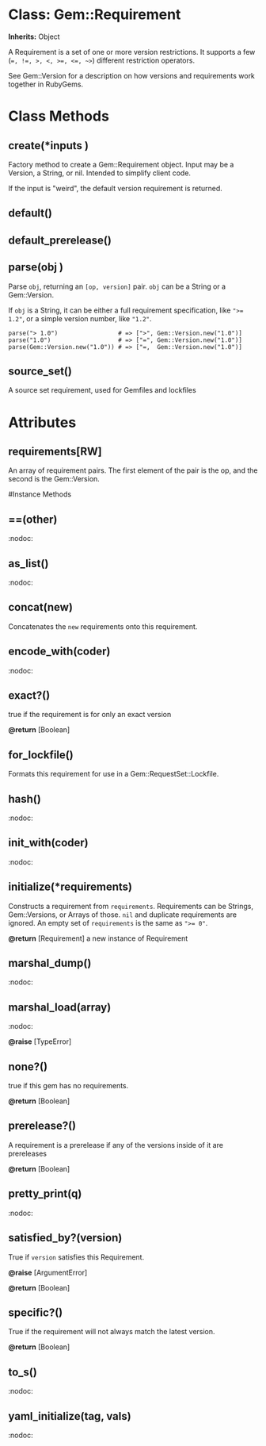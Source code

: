 # Class: Gem::Requirement
**Inherits:** Object
    

A Requirement is a set of one or more version restrictions. It supports a few
(`=, !=, >, <, >=, <=, ~>`) different restriction operators.

See Gem::Version for a description on how versions and requirements work
together in RubyGems.


# Class Methods
## create(*inputs ) [](#method-c-create)
Factory method to create a Gem::Requirement object.  Input may be a Version, a
String, or nil.  Intended to simplify client code.

If the input is "weird", the default version requirement is returned.
## default() [](#method-c-default)
## default_prerelease() [](#method-c-default_prerelease)
## parse(obj ) [](#method-c-parse)
Parse `obj`, returning an `[op, version]` pair. `obj` can be a String or a
Gem::Version.

If `obj` is a String, it can be either a full requirement specification, like
`">= 1.2"`, or a simple version number, like `"1.2"`.

    parse("> 1.0")                 # => [">", Gem::Version.new("1.0")]
    parse("1.0")                   # => ["=", Gem::Version.new("1.0")]
    parse(Gem::Version.new("1.0")) # => ["=,  Gem::Version.new("1.0")]
## source_set() [](#method-c-source_set)
A source set requirement, used for Gemfiles and lockfiles
# Attributes
## requirements[RW] [](#attribute-i-requirements)
An array of requirement pairs. The first element of the pair is the op, and
the second is the Gem::Version.


#Instance Methods
## ==(other) [](#method-i-==)
:nodoc:

## as_list() [](#method-i-as_list)
:nodoc:

## concat(new) [](#method-i-concat)
Concatenates the `new` requirements onto this requirement.

## encode_with(coder) [](#method-i-encode_with)
:nodoc:

## exact?() [](#method-i-exact?)
true if the requirement is for only an exact version

**@return** [Boolean] 

## for_lockfile() [](#method-i-for_lockfile)
Formats this requirement for use in a Gem::RequestSet::Lockfile.

## hash() [](#method-i-hash)
:nodoc:

## init_with(coder) [](#method-i-init_with)
:nodoc:

## initialize(*requirements) [](#method-i-initialize)
Constructs a requirement from `requirements`. Requirements can be Strings,
Gem::Versions, or Arrays of those. `nil` and duplicate requirements are
ignored. An empty set of `requirements` is the same as `">= 0"`.

**@return** [Requirement] a new instance of Requirement

## marshal_dump() [](#method-i-marshal_dump)
:nodoc:

## marshal_load(array) [](#method-i-marshal_load)
:nodoc:

**@raise** [TypeError] 

## none?() [](#method-i-none?)
true if this gem has no requirements.

**@return** [Boolean] 

## prerelease?() [](#method-i-prerelease?)
A requirement is a prerelease if any of the versions inside of it are
prereleases

**@return** [Boolean] 

## pretty_print(q) [](#method-i-pretty_print)
:nodoc:

## satisfied_by?(version) [](#method-i-satisfied_by?)
True if `version` satisfies this Requirement.

**@raise** [ArgumentError] 

**@return** [Boolean] 

## specific?() [](#method-i-specific?)
True if the requirement will not always match the latest version.

**@return** [Boolean] 

## to_s() [](#method-i-to_s)
:nodoc:

## yaml_initialize(tag, vals) [](#method-i-yaml_initialize)
:nodoc:

